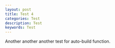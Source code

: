 ```yaml
---
layout: post
title: Test 4
categories: Test
description: Test
keywords: Test
---
```


Another another another test for auto-build function.